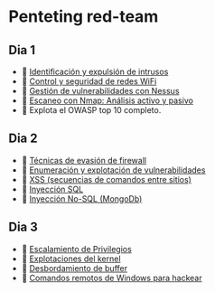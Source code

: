 # Penteting red-team

## Dia 1
- 📗 [Identificación y expulsión de intrusos](./identifying-users-intruders-expulsion.es.md)
- 📗 [Control y seguridad de redes WiFi](./control-security-wifi.es.md)
- 📗 [Gestión de vulnerabilidades con Nessus](./vulnerabilities-management-nessus.es.md)
- 📗 [Escaneo con Nmap: Análisis activo y pasivo](./scanning-nmap-active-passive.es.md)
- 🧪  Explota el OWASP top 10 completo.


## Dia 2

- 📗 [Técnicas de evasión de firewall](./firewall-evasion-techniques.es.md)
- 📗 [Enumeración y explotación de vulnerabilidades](./vulnerabilities-enumeration-exploitation.es.md)
- 📗 [XSS (secuencias de comandos entre sitios)](./xss-cross-site-scripting.es.md)
- 📗 [Inyección SQL](./sql-injection.es.md)
- 📗 [Inyección No-SQL (MongoDb)](./no-sql-injection-mongodb.es.md)

## Dia 3

- 📗 [Escalamiento de Privilegios](./privilege-escalation.es.md)
- 📗 [Explotaciones del kernel](./kernel-exploit.es.md)
- 📗 [Desbordamiento de buffer](./buffer-overflow.es.md)
- 📗 [Comandos remotos de Windows para hackear](./windows-remote-hacking-commands.es.md)

